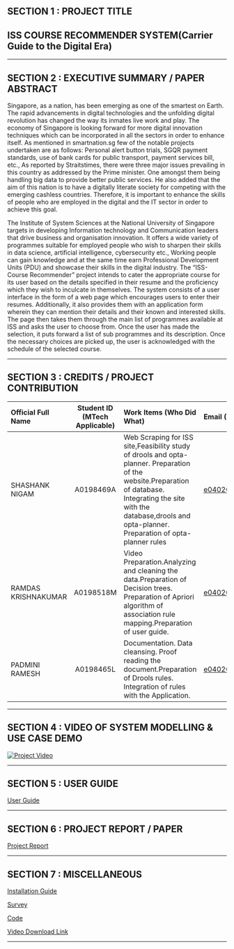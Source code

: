 ## SECTION 1 : PROJECT TITLE
## ISS COURSE RECOMMENDER SYSTEM(Carrier Guide to the Digital Era)

---
## SECTION 2 : EXECUTIVE SUMMARY / PAPER ABSTRACT
Singapore, as a nation, has been emerging as one of the smartest on Earth. The rapid advancements in digital technologies and the unfolding digital revolution has changed the way its inmates live work and play. The economy of Singapore is looking forward for more digital innovation techniques which can be incorporated in all the sectors in order to enhance itself. As mentioned in smartnation.sg few of the notable projects undertaken are as follows: Personal alert button trials, SGQR payment standards, use of bank cards for public transport, payment services bill, etc.,
As reported by Straitstimes, there were three major issues prevailing in this country as addressed by the Prime minister. One amongst them being handling big data to provide better public services. He also added that the aim of this nation is to have a digitally literate society for competing with the emerging cashless countries. Therefore, it is important to enhance the skills of people who are employed in the digital and the IT sector in order to achieve this goal.

The Institute of System Sciences at the National University of Singapore targets in developing Information technology and Communication leaders that drive business and organisation innovation. It offers a wide variety of programmes suitable for employed people who wish to sharpen their skills in data science, artificial intelligence, cybersecurity etc., Working people can gain knowledge and at the same time earn Professional Development Units (PDU) and showcase their skills in the digital industry.
The “ISS-Course Recommender” project intends to cater the appropriate course for its user based on the details specified in their resume and the proficiency which they wish to inculcate in themselves. The system consists of a user interface in the form of a web page which encourages users to enter their resumes. Additionally, it also provides them with an application form wherein they can mention their details and their known and interested skills. The page then takes them through the main list of programmes available at ISS and asks the user to choose from. Once the user has made the selection, it puts forward a list of sub programmes and its description. Once the necessary choices are picked up, the user is acknowledged with the schedule of the selected course.






---
## SECTION 3 : CREDITS / PROJECT CONTRIBUTION

| Official Full Name  | Student ID (MTech Applicable)  | Work Items (Who Did What) | Email (Optional) |
| :------------ |:---------------:| :-----| :-----|
| SHASHANK NIGAM | A0198469A |Web Scraping for ISS site,Feasibility study of drools and opta-planner. Preparation of the website.Preparation of database. Integrating the site with the database,drools and opta-planner. Preparation of opta-planner rules|e0402010@u.nus.edu |
| RAMDAS KRISHNAKUMAR | A0198518M |Video Preparation.Analyzing and cleaning the data.Preparation of Decision trees. Preparation of Apriori algorithm of association rule mapping.Preparation of user guide.| e0402050@u.nus.edu |
| PADMINI RAMESH | A0198465L |Documentation. Data cleansing. Proof reading the document.Preparation of Drools rules. Integration of rules with the Application.| e0402006@u.nus.edu |
---
## SECTION 4 : VIDEO OF SYSTEM MODELLING & USE CASE DEMO
[![Project Video](https://github.com/Shashankwer/MR_RS_PROJECT_NUSISS/blob/master/Video/image.png)](https://youtu.be/WtUoQ-CJBOE)


---
## SECTION 5 : USER GUIDE
[User Guide](https://github.com/Shashankwer/MR_RS_PROJECT_NUSISS/blob/master/User%20Guide/User%20Guide.pdf)

---
## SECTION 6 : PROJECT REPORT / PAPER
[Project Report](https://github.com/Shashankwer/MR_RS_PROJECT_NUSISS/blob/master/Project%20Report/ISS%20recommendation%20system.pdf) 

---
## SECTION 7 : MISCELLANEOUS
[Installation Guide](https://github.com/Shashankwer/MR_RS_PROJECT_NUSISS/blob/master/User%20Guide/Installation%20Guide.pdf)

[Survey](https://docs.google.com/forms/d/1Pe5Oi9FR-Nk6JKUmBqoGLRh7iSjN8B8QPj8mow0wFZc/edit?ts=5d32d910) 

[Code](https://github.com/Shashankwer/MR_RS_PROJECT_NUSISS/tree/master/System%20Code)

[Video Download Link](https://drive.google.com/file/d/1Ra1Fnz2KdJu7fFlUmMT3xz0z1HmROqXs/view?usp=sharing)

---
